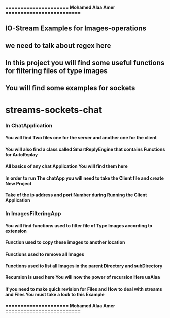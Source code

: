 #### ===================== Mohamed Alaa Amer =========================
## IO-Stream Examples for Images-operations
## we need to talk about regex here 
## In this project you will find some useful functions for filtering files of type images
## You will find some examples for sockets 
# streams-sockets-chat
### In ChatApplication 
#### You will find Two files one for the server and another one for the client 
#### You will also find a class called SmartReplyEngine that contains Functions for AutoReplay
#### All basics of any chat Application You will find them here 
#### In order to run The chatApp you will need to take the Client file and create New Project 
#### Take of the ip address and port Number during Running the Client Application
### In ImagesFilteringApp
#### You will find functions used to filter file of Type Images according to extension
#### Function used to copy these images to another location 
#### Functions used to remove all Images 
#### Functions used to list all Images in the parent Directory and subDirectory 
#### Recursion is used here You will now the power of recursion Here uaAlaa
#### If you need to make quick revision for Files and How to deal with streams and Files You must take a look to this Example
#### ===================== Mohamed Alaa Amer =========================